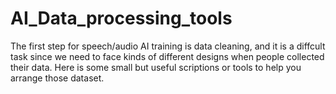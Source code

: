 # AI_Data_processing_tools

The first step for speech/audio AI training is data cleaning, and it is a diffcult task since we need to face kinds of different designs when people collected their data. Here is some small but useful scriptions or tools to help you arrange those dataset.
